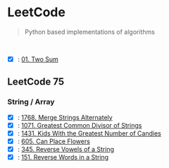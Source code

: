 # LeetCode
>
> Python based implementations of algorithms

<br>

- [x] : [01. Two Sum](01_two_sum.py)

## LeetCode 75

### String / Array

- [x] : [1768. Merge Strings Alternately](LeetCode75/01_Array_String/01_merge_strings_alternately.py)
- [x] : [1071. Greatest Common Divisor of Strings](LeetCode75/01_Array_String/02_greatest_common_divisor_of_strings.py)
- [x] : [1431. Kids With the Greatest Number of Candies](LeetCode75/01_Array_String/03_kids_with_the_greatest_number_of_candies.py)
- [x] : [605. Can Place Flowers](LeetCode75/01_Array_String/04_can_place_flowers.py)
- [x] : [345. Reverse Vowels of a String](LeetCode75/01_Array_String/05_reverse_vowels_of_a_string.py)
- [x] : [151. Reverse Words in a String](LeetCode75/01_Array_String/06_reverse_words_in_a_string.py)
